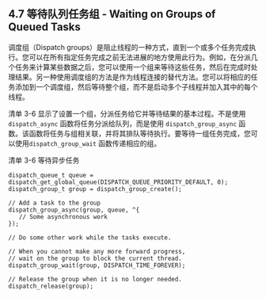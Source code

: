 ## 4.7 等待队列任务组 - Waiting on Groups of Queued Tasks
调度组（Dispatch groups）是阻止线程的一种方式，直到一个或多个任务完成执行。您可以在所有指定任务完成之前无法进展的地方使用此行为。例如，在分派几个任务来计算某些数据之后，您可以使用一个组来等待这些任务，然后在完成时处理结果。另一种使用调度组的方法是作为线程连接的替代方法。您可以将相应的任务添加到一个调度组，然后等待整个组，而不是启动多个子线程并加入其中的每个线程。

清单 3-6 显示了设置一个组，分派任务给它并等待结果的基本过程。不是使用 `dispatch_async` 函数将任务分派给队列，而是使用 `dispatch_group_async` 函数。该函数将任务与组相关联，并将其排队等待执行。要等待一组任务完成，您可以使用`dispatch_group_wait` 函数传递相应的组。

清单 3-6 等待异步任务

```
dispatch_queue_t queue = dispatch_get_global_queue(DISPATCH_QUEUE_PRIORITY_DEFAULT, 0);
dispatch_group_t group = dispatch_group_create();
 
// Add a task to the group
dispatch_group_async(group, queue, ^{
   // Some asynchronous work
});
 
// Do some other work while the tasks execute.
 
// When you cannot make any more forward progress,
// wait on the group to block the current thread.
dispatch_group_wait(group, DISPATCH_TIME_FOREVER);
 
// Release the group when it is no longer needed.
dispatch_release(group);

```
